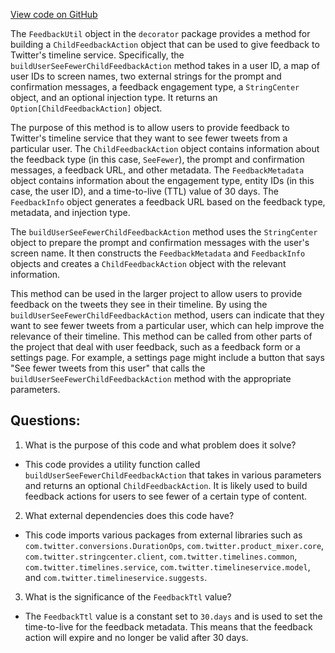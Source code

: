 [View code on GitHub](https://github.com/misbahsy/the-algorithm/home-mixer/server/src/main/scala/com/twitter/home_mixer/functional_component/decorator/FeedbackUtil.scala)

The `FeedbackUtil` object in the `decorator` package provides a method for building a `ChildFeedbackAction` object that can be used to give feedback to Twitter's timeline service. Specifically, the `buildUserSeeFewerChildFeedbackAction` method takes in a user ID, a map of user IDs to screen names, two external strings for the prompt and confirmation messages, a feedback engagement type, a `StringCenter` object, and an optional injection type. It returns an `Option[ChildFeedbackAction]` object.

The purpose of this method is to allow users to provide feedback to Twitter's timeline service that they want to see fewer tweets from a particular user. The `ChildFeedbackAction` object contains information about the feedback type (in this case, `SeeFewer`), the prompt and confirmation messages, a feedback URL, and other metadata. The `FeedbackMetadata` object contains information about the engagement type, entity IDs (in this case, the user ID), and a time-to-live (TTL) value of 30 days. The `FeedbackInfo` object generates a feedback URL based on the feedback type, metadata, and injection type.

The `buildUserSeeFewerChildFeedbackAction` method uses the `StringCenter` object to prepare the prompt and confirmation messages with the user's screen name. It then constructs the `FeedbackMetadata` and `FeedbackInfo` objects and creates a `ChildFeedbackAction` object with the relevant information.

This method can be used in the larger project to allow users to provide feedback on the tweets they see in their timeline. By using the `buildUserSeeFewerChildFeedbackAction` method, users can indicate that they want to see fewer tweets from a particular user, which can help improve the relevance of their timeline. This method can be called from other parts of the project that deal with user feedback, such as a feedback form or a settings page. For example, a settings page might include a button that says "See fewer tweets from this user" that calls the `buildUserSeeFewerChildFeedbackAction` method with the appropriate parameters.
## Questions: 
 1. What is the purpose of this code and what problem does it solve? 
- This code provides a utility function called `buildUserSeeFewerChildFeedbackAction` that takes in various parameters and returns an optional `ChildFeedbackAction`. It is likely used to build feedback actions for users to see fewer of a certain type of content.

2. What external dependencies does this code have? 
- This code imports various packages from external libraries such as `com.twitter.conversions.DurationOps`, `com.twitter.product_mixer.core`, `com.twitter.stringcenter.client`, `com.twitter.timelines.common`, `com.twitter.timelines.service`, `com.twitter.timelineservice.model`, and `com.twitter.timelineservice.suggests`.

3. What is the significance of the `FeedbackTtl` value? 
- The `FeedbackTtl` value is a constant set to `30.days` and is used to set the time-to-live for the feedback metadata. This means that the feedback action will expire and no longer be valid after 30 days.